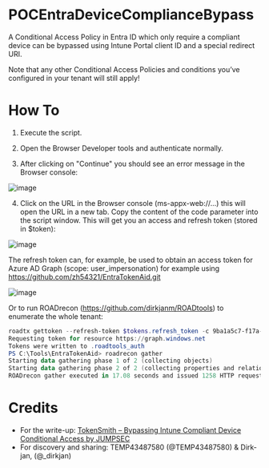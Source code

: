 # POCEntraDeviceComplianceBypass
A Conditional Access Policy in Entra ID which only require a compliant device can be bypassed using Intune Portal client ID and a special redirect URI.

Note that any other Conditional Access Policies and conditions you’ve configured in your tenant will still apply!

# How To
1. Execute the script.
2. Open the Browser Developer tools and authenticate normally.

3. After clicking on "Continue" you should see an error message in the Browser console:

![image](https://github.com/user-attachments/assets/831852d2-d702-4a22-a56c-692c4a8ec6ea)


4. Click on the URL in the Browser console (ms-appx-web://...) this will open the URL in a new tab.
Copy the content of the code parameter into the script window. This will get you an access and refresh token (stored in $token):

![image](https://github.com/user-attachments/assets/ebaf3109-1d84-4da3-acb2-51b8ab641266)

The refresh token can, for example, be used to obtain an access token for Azure AD Graph (scope: user_impersonation) for example using https://github.com/zh54321/EntraTokenAid.git

![image](https://github.com/user-attachments/assets/53c23690-cde9-4505-b38a-a7f58a7e45dd)

Or to run ROADrecon (https://github.com/dirkjanm/ROADtools) to enumerate the whole tenant:
```powershell
roadtx gettoken --refresh-token $tokens.refresh_token -c 9ba1a5c7-f17a-4de9-a1f1-6178c8d51223
Requesting token for resource https://graph.windows.net
Tokens were written to .roadtools_auth
PS C:\Tools\EntraTokenAid> roadrecon gather
Starting data gathering phase 1 of 2 (collecting objects)
Starting data gathering phase 2 of 2 (collecting properties and relationships)
ROADrecon gather executed in 17.08 seconds and issued 1258 HTTP requests.
```

# Credits
- For the write-up: [TokenSmith – Bypassing Intune Compliant Device Conditional Access by JUMPSEC](https://labs.jumpsec.com/tokensmith-bypassing-intune-compliant-device-conditional-access/)
- For discovery and sharing: TEMP43487580 (@TEMP43487580) & Dirk-jan, (@_dirkjan)
